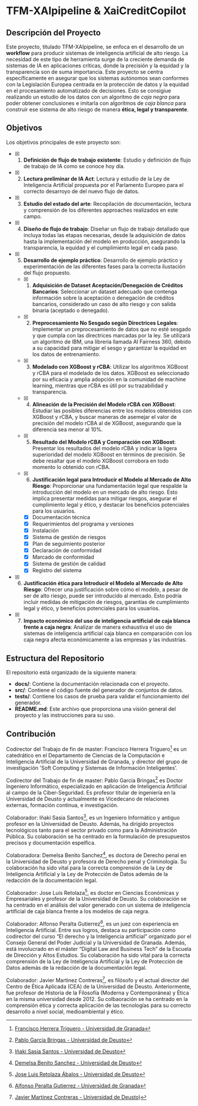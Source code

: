 # TFM-XAIpipeline & XaiCreditCopilot

## Descripción del Proyecto

Este proyecto, titulado TFM-XAIpipeline, se enfoca en el desarrollo de un **workflow** para producir sistemas de inteligencia artificial de alto riesgo. La necesidad de este tipo de herramienta surge de la creciente demanda de sistemas de IA en aplicaciones críticas, donde la precisión y la equidad y la transparencia son de suma importancia. Este proyecto se centra específicamente en asegurar que los sistemas autónomos sean conformes con la Legislación Europea centrada en la protección de datos y la equidad en el procesamiento automatizado de decisiones. Esto se consigiue realizando un estudio de los datos con un algoritmo de _caja negra_ para poder obtener conclusiones e imitarla con algoritmos de _caja blanca_ para construir ese sistema de alto riesgo de manera **ética, legal y transparente**.

## Objetivos

Los objetivos principales de este proyecto son:

- [x] 1. **Definición de flujo de trabajo existente**: Estudio y definición de flujo de trabajo de IA como se conoce hoy día. 

- [x] 2. **Lectura preliminar de IA Act**: Lectura y estudio de la Ley de Inteligencia Artificial propuesta por el Parlamento Europeo para el correcto desarroyo de del nuevo flujo de datos.

- [x] 3. **Estudio del estado del arte**: Recopilación de documentación, lectura y comprensión de los diferentes approaches realizados en este campo.

- [x] 4. **Diseño de flujo de trabajo**: Diseñar un flujo de trabajo detallado que incluya todas las etapas necesarias, desde la adquisición de datos hasta la implementación del modelo en producción, asegurando la transparencia, la equidad y el cumplimiento legal en cada paso.

- [x] 5. **Desarrollo de ejemplo práctico**: Desarrollo de ejemplo práctico y experimentación de las diferentes fases para la correcta ilustación del flujo propuesto.

  - [x] 1. **Adquisición de Dataset Aceptación/Denegación de Créditos Bancarios**: Seleccionar un dataset adecuado que contenga información sobre la aceptación o denegación de créditos bancarios, considerado un caso de alto riesgo y con salida binaria (aceptado o denegado).
  
  - [x] 2. **Preprocesamiento No Sesgado según Directrices Legales**: Implementar un preprocesamiento de datos que no esté sesgado y que cumpla con las directrices marcadas por la ley. Se utilizará un algoritmo de IBM, una librería llamada AI Fairness 360, debido a su capacidad para mitigar el sesgo y garantizar la equidad en los datos de entrenamiento.
  
  - [x] 3. **Modelado con XGBoost y rCBA**: Utilizar los algoritmos XGBoost y rCBA para el modelado de los datos. XGBoost es seleccionado por su eficacia y amplia adopción en la comunidad de machine learning, mientras que rCBA es útil por su trazabilidad y transparencia.
  
  - [x] 4. **Alineación de la Precisión del Modelo rCBA con XGBoost**: Estudiar las posibles diferencias entre los modelos obtenidos con XGBoost y rCBA, y buscar maneras de asemejar el valor de precisión del modelo rCBA al de XGBoost, asegurando que la diferencia sea menor al 10%.
  
  - [x] 5. **Resultado del Modelo rCBA y Comparación con XGBoost**: Presentar los resultados del modelo rCBA y indicar la ligera superioridad del modelo XGBoost en términos de precisión. Se debe resaltar que el modelo XGBoost corrobora en todo momento lo obtenido con rCBA.
  
  - [x] 6. **Justificación legal para Introducir el Modelo al Mercado de Alto Riesgo**: Proporcionar una fundamentación legal que respalde la introducción del modelo en un mercado de alto riesgo. Esto implica presentar medidas para mitigar riesgos, asegurar el cumplimiento legal y ético, y destacar los beneficios potenciales para los usuarios.
  
    - [x] Documentación técnica
    - [x] Requerimientos del programa y versiones
    - [x] Instalación
    - [x] Sistema de gestión de riesgos
    - [x] Plan de seguimiento posterior
    - [x] Declaración de conformidad
    - [x] Marcado de conformidad
    - [x] Sistema de gestión de calidad
    - [x] Registro del sistema

- [x] 6. **Justificación ética para Introducir el Modelo al Mercado de Alto Riesgo**: Ofrecer una justificación sobre cómo el modelo, a pesar de ser de alto riesgo, puede ser introducido al mercado. Esto podría incluir medidas de mitigación de riesgos, garantías de cumplimiento legal y ético, y beneficios potenciales para los usuarios.

- [x] 7. **Impacto económico del uso de inteligencia artificial de caja blanca frente a caja negra**: Analizar de manera exhaustiva el uso de sistemas de inteligencia artificial caja blanca en comparación con los caja negra afecta económicamente a las empresas y las industrias.

## Estructura del Repositorio

El repositorio está organizado de la siguiente manera:

- **docs/**: Contiene la documentación relacionada con el proyecto.
- **src/**: Contiene el código fuente del generador de conjuntos de datos.
- **tests/**: Contiene los casos de prueba para validar el funcionamiento del generador.
- **README.md**: Este archivo que proporciona una visión general del proyecto y las instrucciones para su uso.

## Contribución

Codirector del Trabajo de fin de master: Francisco Herrera Triguero[^1] es un catedrático en el Departamento de Ciencias de la Computación e Inteligencia Artificial de la Universidad de Granada, y director del grupo de investigación 'Soft Computing y Sistemas de Información Inteligentes’.

Codirector del Trabajo de fin de master: Pablo García Bringas[^2] es Doctor Ingeniero Informático, especializado en aplicación de Inteligencia Artificial al campo de la Ciber-Seguridad. Es profesor titular de ingeniería en la Universidad de Deusto y actualmente es Vicedecano de relaciones externas, formación continua, e investigación.

Colaborador: Iñaki Sasia Santos[^3], es un Ingeniero Informático y antiguo profesor en la Universidad de Deusto. Además, ha dirigido proyectos tecnológicos tanto para el sector privado como para la Administración Pública. Su colaboración se ha centrado en la formulación de presupuestos precisos y documentación espeífica. 

Colaboradora: Demelsa Benito Sanchez[^4], es doctora de Derecho penal en la Universidad de Deusto y profesora de Derecho penal y Criminología. Su colaboración ha sido vital para la correcta comprensión de la Ley de Inteligencia Artificial y la Ley de Protección de Datos además de la redacción de la documentación legal.

Colaborador: Jose Luis Retolaza[^5], es doctor en Ciencias Económicas y Empresariales y profesor de la Universidad de Deusto. Su colaboración se ha centrado en el análisis del valor generado con un sistema de inteligencia artificial de caja blanca frente a los modelos de caja negra.

Colaborador: Alfonso Peralta Gutierrez[^6], es un juez con experiencia en Inteligencia Artificial. Entre sus logros, destaca su participación como codirector del curso “El derecho y la Inteligencia artificial” organizado por el Consejo General del Poder Judicial y la Universidad de Granada. Además, está involucrado en el máster “Digital Law and Business Tech” de la Escuela de Dirección y Altos Estudios. Su colaboración ha sido vital para la correcta comprensión de la Ley de Inteligencia Artificial y la Ley de Protección de Datos además de la redacción de la documentación legal.

Colaborador: Javier Martinez Contreras[^7], es filósofo y el actual director del Centro de Ética Aplicada (CEA) de la Universidad de Deusto. Anteriormente, fue profesor de Historia de la Filosofía (Moderna y Contemporánea) y Ética en la misma universidad desde 2012. Su colbaoración se ha centrado en la comprensión ética y correcta aplicación de las tecnologías para su correcto desarrollo a nivel social, medioambiental y ético.

[^1]: [Francisco Herrera Triguero - Universidad de Granada](https://www.ugr.es/personal/francisco-herrera-triguero)
[^2]: [Pablo García Bringas - Universidad de Deusto](https://deustotech.deusto.es/member/garcia-bringas-pablo/)
[^3]: [Iñaki Sasia Santos - Universidad de Deusto](https://www.linkedin.com/in/i%C3%B1aki-sasia-olaz%C3%A1bal-3b3b3b3b/)
[^4]: [Demelsa Benito Sanchez - Universidad de Deusto](https://www.deusto.es/es/inicio/somos-deusto/equipo/investigadores/1657/investigador)
[^5]: [Jose Luis Retolaza Ábalos - Universidad de Deusto](https://www.deusto.es/es/inicio/somos-deusto/equipo/investigadores/57912/investigador)
[^6]: [Alfonso Peralta Gutierrez - Universidad de Granada](https://www.linkedin.com/in/a-peralta/?originalSubdomain=es)
[^7]: [Javier Martinez Contreras - Universidad de Deusto](https://www.deusto.es/es/inicio/somos-deusto/equipo/profesores/1336/profesor))
